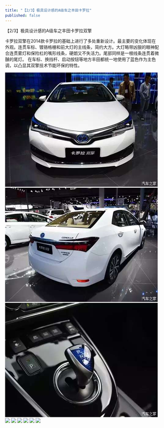 ```yaml
---
title: "【2/3】极具设计感的A级车之丰田卡罗拉"
published: false
---
```

【2/3】极具设计感的A级车之丰田卡罗拉双擎

卡罗拉双擎在2014款卡罗拉的基础上进行了多处重新设计。最主要的变化体现在外观。连贯车标、镀铬格栅和前大灯的主线条，简约大方。大灯略带凶狠的眼神配合连贯雾灯和保险杠的嘴形线条，硬朗又不失活力。尾部同样是一根线条连贯着微醺的尾灯。
在车标、换挡杆、启动按钮等地方丰田都统一地使用了蓝色作为主色调，以凸显其双擎技术节能环保的特性。

![](./1.jpg)
![](./2.jpg)
![](./3.jpg)
![](./4.jpg)
![](./5.jpg)
![](./6.jpg)
![](./7.jpg)
![](./8.jpg)
![](./9.jpg)
